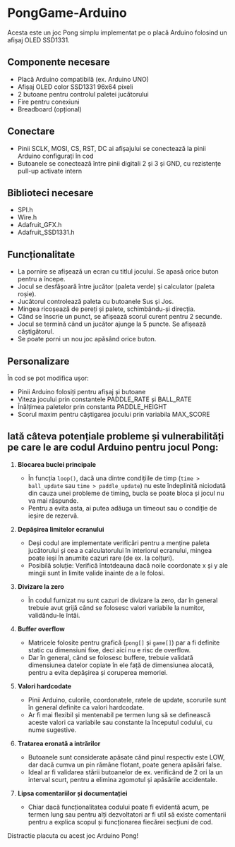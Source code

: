 # PongGame-Arduino 

Acesta este un joc Pong simplu implementat pe o placă Arduino folosind un afișaj OLED SSD1331.

## Componente necesare

- Placă Arduino compatibilă (ex. Arduino UNO)
- Afișaj OLED color SSD1331 96x64 pixeli
- 2 butoane pentru controlul paletei jucătorului
- Fire pentru conexiuni
- Breadboard (opțional)

## Conectare

- Pinii SCLK, MOSI, CS, RST, DC ai afișajului se conectează la pinii Arduino configurați în cod
- Butoanele se conectează între pinii digitali 2 și 3 și GND, cu rezistențe pull-up activate intern

## Biblioteci necesare

- SPI.h
- Wire.h 
- Adafruit_GFX.h
- Adafruit_SSD1331.h

## Funcționalitate

- La pornire se afișează un ecran cu titlul jocului. Se apasă orice buton pentru a începe.
- Jocul se desfășoară între jucător (paleta verde) și calculator (paleta roșie). 
- Jucătorul controlează paleta cu butoanele Sus și Jos.
- Mingea ricoșează de pereți și palete, schimbându-și direcția.
- Când se înscrie un punct, se afișează scorul curent pentru 2 secunde.
- Jocul se termină când un jucător ajunge la 5 puncte. Se afișează câștigătorul.
- Se poate porni un nou joc apăsând orice buton.

## Personalizare

În cod se pot modifica ușor:
- Pinii Arduino folosiți pentru afișaj și butoane  
- Viteza jocului prin constantele PADDLE_RATE și BALL_RATE
- Înălțimea paletelor prin constanta PADDLE_HEIGHT
- Scorul maxim pentru câștigarea jocului prin variabila MAX_SCORE

## Iată câteva potențiale probleme și vulnerabilități pe care le are codul Arduino pentru jocul Pong:

1. **Blocarea buclei principale**
   - În funcția `loop()`, dacă una dintre condițiile de timp (`time > ball_update` sau `time > paddle_update`) nu este îndeplinită niciodată din cauza unei probleme de timing, bucla se poate bloca și jocul nu va mai răspunde.
   - Pentru a evita asta, ai putea adăuga un timeout sau o condiție de ieșire de rezervă.

2. **Depășirea limitelor ecranului**
   - Deși codul are implementate verificări pentru a menține paleta jucătorului și cea a calculatorului în interiorul ecranului, mingea poate ieși în anumite cazuri rare (de ex. la colțuri).
   - Posibilă soluție: Verifică întotdeauna dacă noile coordonate x și y ale mingii sunt în limite valide înainte de a le folosi.

3. **Divizare la zero**
   - În codul furnizat nu sunt cazuri de divizare la zero, dar în general trebuie avut grijă când se folosesc valori variabile la numitor, validându-le întâi.

4. **Buffer overflow**
   - Matricele folosite pentru grafică (`pong[]` și `game[]`) par a fi definite static cu dimensiuni fixe, deci aici nu e risc de overflow.
   - Dar în general, când se folosesc buffere, trebuie validată dimensiunea datelor copiate în ele față de dimensiunea alocată, pentru a evita depășirea și coruperea memoriei.

5. **Valori hardcodate**
   - Pinii Arduino, culorile, coordonatele, ratele de update, scorurile sunt în general definite ca valori hardcodate. 
   - Ar fi mai flexibil și mentenabil pe termen lung să se definească aceste valori ca variabile sau constante la începutul codului, cu nume sugestive.

6. **Tratarea eronată a intrărilor**
   - Butoanele sunt considerate apăsate când pinul respectiv este LOW, dar dacă cumva un pin rămâne flotant, poate genera apăsări false.
   - Ideal ar fi validarea stării butoanelor de ex. verificând de 2 ori la un interval scurt, pentru a elimina zgomotul și apăsările accidentale.

7. **Lipsa comentariilor și documentației**
   - Chiar dacă funcționalitatea codului poate fi evidentă acum, pe termen lung sau pentru alți dezvoltatori ar fi util să existe comentarii pentru a explica scopul și funcționarea fiecărei secțiuni de cod.

Distractie placuta cu acest joc Arduino Pong!
